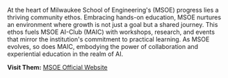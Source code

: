 At the heart of Milwaukee School of Engineering's (MSOE) progress lies a thriving community ethos. Embracing hands-on education, MSOE nurtures an environment where growth is not just a goal but a shared journey. This ethos fuels MSOE AI-Club (MAIC) with workshops, research, and events that mirror the institution's commitment to practical learning. As MSOE evolves, so does MAIC, embodying the power of collaboration and experiential education in the realm of AI.

**Visit Them:** <a href='https://www.msoe.edu/'>MSOE Official Website</a>